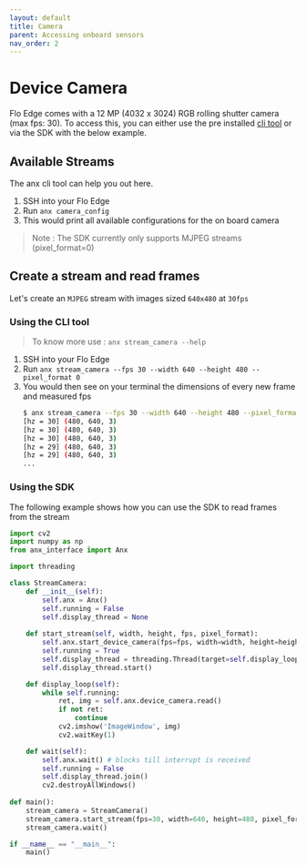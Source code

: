 ```yaml
---
layout: default
title: Camera
parent: Accessing onboard sensors
nav_order: 2
---
```


# Device Camera

Flo Edge comes with a 12 MP (4032 x 3024) RGB rolling shutter camera (max fps: 30). To access this, you can either use the pre installed [cli tool](/docs/anx) or via the SDK with the below example.

## Available Streams
The anx cli tool can help you out here.

1. SSH into your Flo Edge
2. Run `anx camera_config`
3. This would print all available configurations for the on board camera

> Note : The SDK currently only supports MJPEG streams (pixel_format=0)

## Create a stream and read frames
Let's create an `MJPEG` stream with images sized `640x480` at `30fps`

### Using the CLI tool
> To know more use : `anx stream_camera --help`

1. SSH into your Flo Edge
2. Run `anx stream_camera --fps 30 --width 640 --height 480 --pixel_format 0`
3. You would then see on your terminal the dimensions of every new frame and measured fps
    ```bash
    $ anx stream_camera --fps 30 --width 640 --height 480 --pixel_format 0
    [hz = 30] (480, 640, 3)
    [hz = 30] (480, 640, 3)
    [hz = 30] (480, 640, 3)
    [hz = 29] (480, 640, 3)
    [hz = 29] (480, 640, 3)
    ...
    ```

### Using the SDK
The following example shows how you can use the SDK to read frames from the stream

```python
import cv2
import numpy as np
from anx_interface import Anx

import threading

class StreamCamera:
    def __init__(self):
        self.anx = Anx()
        self.running = False
        self.display_thread = None
        
    def start_stream(self, width, height, fps, pixel_format):
        self.anx.start_device_camera(fps=fps, width=width, height=height, pixel_format=pixel_format)
        self.running = True
        self.display_thread = threading.Thread(target=self.display_loop)
        self.display_thread.start()

    def display_loop(self):
        while self.running:
            ret, img = self.anx.device_camera.read() 
            if not ret: 
                continue 
            cv2.imshow('ImageWindow', img) 
            cv2.waitKey(1)

    def wait(self):
        self.anx.wait() # blocks till interrupt is received
        self.running = False
        self.display_thread.join()
        cv2.destroyAllWindows()
 
def main(): 
    stream_camera = StreamCamera()
    stream_camera.start_stream(fps=30, width=640, height=480, pixel_format=0)
    stream_camera.wait()

if __name__ == "__main__": 
    main()

```

